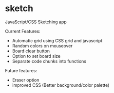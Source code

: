 # sketch
JavaScript/CSS Sketching app

Current Features:
- Automatic grid using CSS grid and javascript
- Random colors on mouseover
- Board clear button
- Option to set board size
- Separate code chunks into functions

Future features:
- Eraser option
- improved CSS (Better background/color palette)